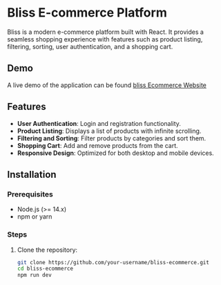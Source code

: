 # Bliss E-commerce Platform

Bliss is a modern e-commerce platform built with React. It provides a seamless shopping experience with features such as product listing, filtering, sorting, user authentication, and a shopping cart.

## Demo

A live demo of the application can be found [bliss Ecommerce Website](https://ecommercebliss.netlify.app)

## Features

- **User Authentication**: Login and registration functionality.
- **Product Listing**: Displays a list of products with infinite scrolling.
- **Filtering and Sorting**: Filter products by categories and sort them.
- **Shopping Cart**: Add and remove products from the cart.
- **Responsive Design**: Optimized for both desktop and mobile devices.

## Installation

### Prerequisites

- Node.js (>= 14.x)
- npm or yarn

### Steps

1. Clone the repository:
   ```bash
   git clone https://github.com/your-username/bliss-ecommerce.git
   cd bliss-ecommerce
   npm run dev
   
